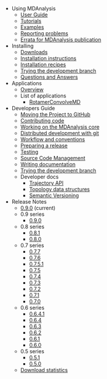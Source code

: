   * Using MDAnalysis
    * [User Guide](Documentation.md)
    * [Tutorials](Tutorials.md)
    * [Examples](Examples.md)
    * [Reporting problems](ReportingProblems.md)
    * [Errata for MDAnalysis publication](PaperErrata.md)
  * Installing
    * [Downloads](Downloads.md)
    * [Installation instructions](Install.md)
    * [Installation recipes](InstallRecipes.md)
    * [Trying the development branch](DevelopmentBranch.md)
    * [Questions and Answers](QuestionsAndAnswers.md)
  * Applications
    * [Overview](Applications.md)
    * List of applications
      * [RotamerConvolveMD](RotamerConvolveMD.md)
  * Developers Guide
    * [Moving the Project to GitHub](MoveToGitHub.md)
    * [Contributing code](ContributingCode.md)
    * [Working on the MDAnalysis core](CoreDevelopment.md)
    * [Distributed development with git](DistributedDevelopment.md)
    * [Workflow and conventions](DevelopmentWorkflow.md)
    * [Preparing a release](PreparingReleases.md)
    * [Testing](UnitTests.md)
    * [Source Code Management](Source.md)
    * [Writing documentation](WritingDocumentation.md)
    * [Trying the development branch](DevelopmentBranch.md)
    * Developer docs
      * [Trajectory API](http://mdanalysis.googlecode.com/git-history/develop/package/doc/html/documentation_pages/coordinates/init.html#trajectory-api)
      * [Topology data structures](TopologyDataStructures.md)
      * [Semantic Versioning](SemanticVersioning.md)
  * Release Notes
    * [0.9.0](ReleaseNotes090.md) (current)
    * 0.9 series
      * [0.9.0](ReleaseNotes090.md)
    * 0.8 series
      * [0.8.1](ReleaseNotes081.md)
      * [0.8.0](ReleaseNotes080.md)
    * 0.7 series
      * [0.7.7](ReleaseNotes077.md)
      * [0.7.6](ReleaseNotes076.md)
      * [0.7.5.1](ReleaseNotes0751.md)
      * [0.7.5](ReleaseNotes075.md)
      * [0.7.4](ReleaseNotes074.md)
      * [0.7.3](ReleaseNotes073.md)
      * [0.7.2](ReleaseNotes072.md)
      * [0.7.1](ReleaseNotes071.md)
      * [0.7.0](ReleaseNotes070.md)
    * 0.6 series
      * [0.6.4.1](ReleaseNotes0641.md)
      * [0.6.4](ReleaseNotes064.md)
      * [0.6.3](ReleaseNotes063.md)
      * [0.6.2](ReleaseNotes062.md)
      * [0.6.1](ReleaseNotes061.md)
      * [0.6.0](ReleaseNotes060.md)
    * 0.5 series
      * [0.5.1](ReleaseNotes051.md)
      * [0.5.0](ReleaseNotes050.md)
    * [Download statistics](DownloadStatistics.md)